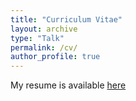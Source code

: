 ```yaml
---
title: "Curriculum Vitae"
layout: archive
type: "Talk"
permalink: /cv/
author_profile: true
---
```


My resume is available [here](./files/CV_thesis.pdf)
